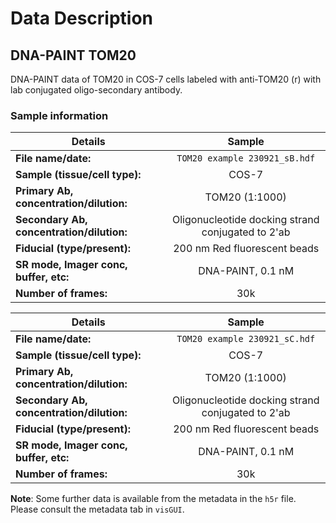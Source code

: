 # Data Description

## DNA-PAINT TOM20

DNA-PAINT data of TOM20 in COS-7 cells labeled with anti-TOM20 (r) with lab conjugated oligo-secondary antibody.

### Sample information

| Details                                   | Sample                    |
| ------------------------------------------|:-------------------------:|
| **File name/date:**                       |   `TOM20 example 230921_sB.hdf`    |
| **Sample (tissue/cell type):**            |   COS-7                   |
| **Primary Ab, concentration/dilution:**   |   TOM20 (1:1000)   |
| **Secondary Ab, concentration/dilution:** |  Oligonucleotide docking strand conjugated to 2'ab  |
| **Fiducial (type/present):**              | 200 nm Red fluorescent beads                     |
| **SR mode, Imager conc, buffer, etc:**    | DNA-PAINT, 0.1 nM         |
| **Number of frames:**                     |    30k                    |

| Details                                   | Sample                    |
| ------------------------------------------|:-------------------------:|
| **File name/date:**                       |   `TOM20 example 230921_sC.hdf`    |
| **Sample (tissue/cell type):**            |   COS-7                   |
| **Primary Ab, concentration/dilution:**   |   TOM20 (1:1000)   |
| **Secondary Ab, concentration/dilution:** |  Oligonucleotide docking strand conjugated to 2'ab  |
| **Fiducial (type/present):**              | 200 nm Red fluorescent beads                     |
| **SR mode, Imager conc, buffer, etc:**    | DNA-PAINT, 0.1 nM         |
| **Number of frames:**                     |    30k                    |


**Note**: Some further data is available from the metadata in the `h5r` file. Please consult the metadata tab in `visGUI`.

